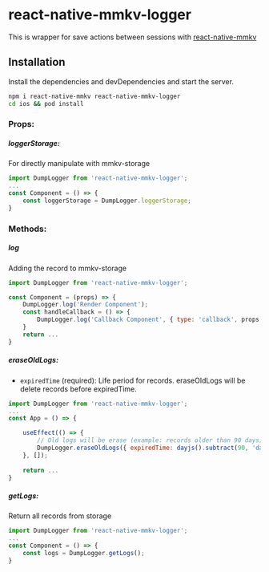 # react-native-mmkv-logger


This is wrapper for save actions between sessions with  [react-native-mmkv](https://github.com/mrousavy/react-native-mmkv)

## Installation

Install the dependencies and devDependencies and start the server.

```sh
npm i react-native-mmkv react-native-mmkv-logger
cd ios && pod install
```

### Props:
##### loggerStorage:
For directly manipulate with mmkv-storage
```js
import DumpLogger from 'react-native-mmkv-logger';
...
const Component = () => {
    const loggerStorage = DumpLogger.loggerStorage;
}
```

### Methods:
##### log
Adding the record to mmkv-storage
```js
import DumpLogger from 'react-native-mmkv-logger';

const Component = (props) => {
    DumpLogger.log('Render Component');
    const handleCallback = () => {
        DumpLogger.log('Callback Component', { type: 'callback', props });
    }
    return ...
}
```

##### eraseOldLogs:
* `expiredTime` (required): Life period for records. eraseOldLogs will be delete records before expiredTime.
```js
import DumpLogger from 'react-native-mmkv-logger';
...
const App = () => {

    useEffect(() => {
        // Old logs will be erase (example: records older than 90 days)
        DumpLogger.eraseOldLogs({ expiredTime: dayjs().subtract(90, 'days').valueOf() });
    }, []);
    
    return ...
}
```
##### getLogs:
Return all records from storage
```js
import DumpLogger from 'react-native-mmkv-logger';
...
const Component = () => {
    const logs = DumpLogger.getLogs();
}
```
